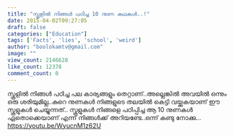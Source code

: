 ```yaml
---
title: "സ്കൂളില്‍ നിങ്ങള്‍ പഠിച്ച 10 നുണ കഥകള്‍..!"
date: 2015-04-02T09:27:05
draft: false
categories: ["Education"]
tags: ['Facts', 'lies', 'school', 'weird']
author: "boolokamtv@gmail.com"
image: ""
view_count: 2146628
like_count: 12378
comment_count: 0
---
```


സ്കൂളില്‍ നിങ്ങള്‍ പഠിച്ച പല കാര്യങ്ങളും തെറ്റാണ്..അല്ലെങ്കില്‍ അവയില്‍ ഒന്നും ഒരു ശരിയുമില്ല..കുറെ നുണകള്‍ നിങ്ങളുടെ തലയില്‍ കെട്ടി വയ്ക്കുകയാണ് ഈ സ്കൂളുകള്‍ ചെയ്യുന്നത്.. സ്കൂളുകള്‍ നിങ്ങളെ പഠിപ്പിച്ച ആ 10 നുണകള്‍ ഏതൊക്കെയാണ് എന്ന് നിങ്ങള്‍ക്ക് അറിയണ്ടേ..ഒന്ന് കണ്ടു നോക്കു... https://youtu.be/WyucnM1z62U
